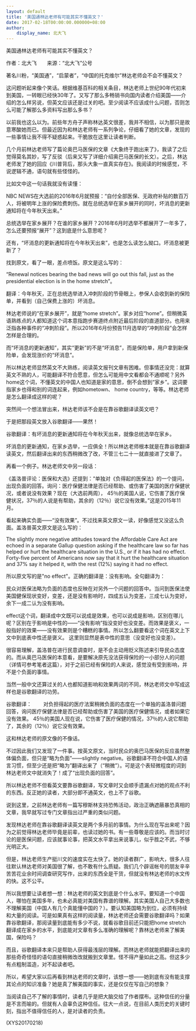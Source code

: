 ```yaml
---
layout: default
title: '美国通林达老师有可能其实不懂英文？'
date: 2017-02-18T00:00:00.000000+08:00
author:
    display_name: 北大飞
---
```


美国通林达老师有可能其实不懂英文？

作者：北大飞　　来源：“北大飞”公号

著名川粉，“美国通”，“启蒙者”，“中国的托克维尔”林达老师会不会不懂英文？

这问题听起来像个笑话。根据维基百科的相关条目，林达老师上世纪90年代初来到美国，一转眼已经快30年了。又写了那么多畅销书向国内读者介绍美国——介绍的怎么样另说，但英文应该还是过关的吧。至少阅读不应该成什么问题，否则怎么可能了解那么多资料写出那么多书？

以前我也这么以为。前些年方舟子声称林达英文很差，我并不相信，以为那只是故意寒酸她而已。但最近因为和林达老师有一系列争论，仔细看了她的文章，发现的一些事情让我不得不疑惑起来。干脆放在这里让读者判断。

几个月前林达老师写了篇论奥巴马医保的文章《大象终于跑出来了》，我读了之后觉得莫名其妙，写了反驳（后来又写了详细介绍奥巴马医保的长文）。之后，林达老师发了她的回应《川普背后，那头大象一直真实存在》。我阅读的时候感觉，不说逻辑不通，语句就有些怪怪的。

比如文中这一句话我就没有读懂：

NBC NEWS在大选前的2016年6月就预报：“自付全部医保、无政府补贴的数百万人，将被明年上涨的保险费刺伤。就在总统选举在家乡展开的同时，坏消息的更新通知将在今年秋天出来。”

总统选举在家乡展开？在谁的家乡展开？2016年6月时选举不都展开了一年多了，怎么还要预报“展开”？这到底是什么意思呢？

还有，“坏消息的更新通知将在今年秋天出来”，也是怎么读怎么拗口。坏消息被更新了？

找到原文，看了一眼，差点喷饭。原文是这么写的：

“Renewal notices bearing the bad news will go out this fall, just as the presidential election is in the home stretch”。

翻译：今年秋天，正在总统选举进入冲刺阶段的节骨眼上，参保人会收到新的保险单，并看到（自己保费上涨的）坏消息。

林达老师说的“在家乡展开”，就是“home stretch”。家乡对应“home”。但稍微英语熟练点的人都知道这个词本意指跑步赛道终点附近最后阶段的直道部分。也用来泛指各种事件的“冲刺阶段”。所以2016年6月份预告11月选举的“冲刺阶段”会怎样怎样是合理的。

而“坏消息的更新通知”，其实“更新”的不是“坏消息”，而是保险单，用户拿到新保险单，会发现涨价的“坏消息”。

所以林达老师显然英文不大熟练，阅读英文报刊文章有困难。但事情还没完：就算英文不熟的人，可能翻译不符合愿意，但怎么可能用中文看都会不通顺呢？另外home这个词，不懂英文的中国人也知道是家的意思，倒不会想到“家乡”。这词要指家乡也得和别的词连起来，例如hometown、 home country，等等。林达老师是怎么翻译成这样的呢？

突然间一个想法冒出来，林达老师该不会是在靠谷歌翻译读英文吧？

于是把那段英文放入谷歌翻译——果然！

谷歌翻译：有坏消息的更新通知将在今年秋天出来，就像总统选举在家乡。

坏消息的更新通知，在家乡选举，一应俱全！所以林达老师根本就是在靠谷歌翻译读英文，然后翻译出来的东西稍微改了改，不管三七二十一就直接进了文章了。

再看一个例子。林达老师文中另一段话：

《盖洛普评论：医保和大选》还提到：“单独对《负得起的医保法》的一个提问，出现负面的回答。询问：医疗保健法律是否已经帮助、或伤害了美国的医疗保健状况，或者说没有效果？现在（大选前两周）， 45％的美国人说，它伤害了医疗保健状况，37％的人说是有帮助，其余的（12％）说它没有效果。”这是2015年11月。

看起来确实负面——“没有效果”。不过找来英文原文一读，好像感觉又没这么负面。盖洛普英文原文是这么写的：

The slightly more negative attitudes toward the Affordable Care Act are echoed in a separate Gallup question asking if the healthcare law so far has helped or hurt the healthcare situation in the U.S., or if it has had no effect. Forty-five percent of Americans now say that it hurt the healthcare situation and 37% say it helped it, with the rest (12%) saying it had no effect.

所以原文写的是"no effect"。正确的翻译是：没有影响。全句翻译为：

民众对医保法略为负面的态度也反映在对另外一个问题的回答中。当问到医保法使美国健保现状变好，变差，还是没有影响时，四成五认为变差，三成七认为变好，余下一成二认为没有影响。

effect这个词，翻译成中文既可以说成是效果，也可以说成是影响，区别在哪儿呢？区别在于影响是中性的——“没有影响”指没变好也没变差。而效果是褒义，一般指好的效果——没有效果则是个糟糕的事情。所以怎么翻要看这个词在英文上下文中到底表中性还是褒义。 这里则显然是表中性的意思（没变好也没变差）。

很容易理解，盖洛普在进行民意调查时，是不会主动用贬义陈述来引导民众态度的。而从奥巴马医保的本意看，是要解决原先没法获得保险的一小部分人的问题（详情可参考笔者这篇），对于之前已经有保险的人来说，感觉没有受到影响，并不是个负面的事情。

当然一般中文还算过关的人也都知道影响和效果两词的不同，林达老师文中写成这样也是谷歌翻译的功劳。

谷歌翻译： 　　对负担得起的医疗法案稍微负面的态度在一个单独的盖洛普问题回答，询问医疗保健法律是否已经帮助或伤害了美国的医疗保健情况，或者如果它没有效果。 45％的美国人现在说，它伤害了医疗保健的情况，37％的人说它帮助了，其余的（12％）说它没有效果。

这和林达老师的原文像的不像话。

不过因此我们又发现了一件事。按英文原文，当时民众的奥巴马医保的反应虽然整体偏负面，但只是“略为负面”——slightly negative。谷歌翻译不符合中国人的语言习惯，但至少还是把“略为”翻译出来了（“稍微”）。可是这个表轻微程度的词到林达老师文中就消失了！成了“出现负面的回答”。

所以林达老师不但看英文要靠谷歌翻译，写文章时又会顺手遗漏点对她的观点不利的东西。反正她的读者，大部分即不通英文，也上不了谷歌。

说到这里，之前林达老师有一篇写穆斯林支持恐怖活动，政治正确遮蔽暴恐真相的文章，我早就写过专门文章指出过严重的类似问题。

发现林达老师在靠谷歌翻译读英文是两个多月前的事情。为什么现在写出来呢？因为之前觉得林达老师毕竟是前辈，也读过她的书。有一些尊敬是应该的。而当时讨论的是医保问题，应该就事论事，把英文水平拿出来说事儿，似乎胜之不武，不够光明正大。

但是，林达老师生产挺川文的速度实在太快了。她的读者群广，影响大，很多人往往默认林达老师对美国很了解，也不敢有什么质疑。我们几个辟谣帐号的朋友辛辛苦苦花业余时间调查研究写作，出来的东西全是干货，但就没有林达老师的水文传的快。这不公平。

所以我想要让读者想一想：林达老师的英文到底是个什么水平。要知道一个中国人，哪怕在美国多年，也未必真能对美国有靠谱的理解。其实美国人自己大多数也不理解美国（中国人有几个真能懂中国的？）。要认知美国略为到位，必须有持续和大量的阅读。可是如果真有这样的阅读量，林达老师还会需要谷歌翻译吗？如果靠谷歌翻译，那阅读量到底能有多少不说，就看谷歌目前还只能把home stretch翻译成在家乡的水平，到底能对文章有多么准确的理解呢？靠林达老师来了解美国，保险吗？

而且，谷歌翻译本来只是帮助人获得最浅层的理解。而林达老师就能把翻译出来的那些奇奇怪怪的语句直接稍微改改就搬到文章里。怪不得产量如此之高。但这多少有点粗制滥造，对不起读者吧。

所以，希望大家以后再看到林达老师的文章时，该想一想——她到底有没有能支撑其论点的知识准备？她是真了解美国的事实，还是仅仅在写自己的想象？

当阅读自己不了解的事情时，读者几乎是把大脑交给了作者摆布。这种信任的分量是不言而喻的。但就有人会辜负这种信任。往大一点说，在目前人类历史的关键时刻，指出不值得信任的人，是对读者的负责。

(XYS20170218)

